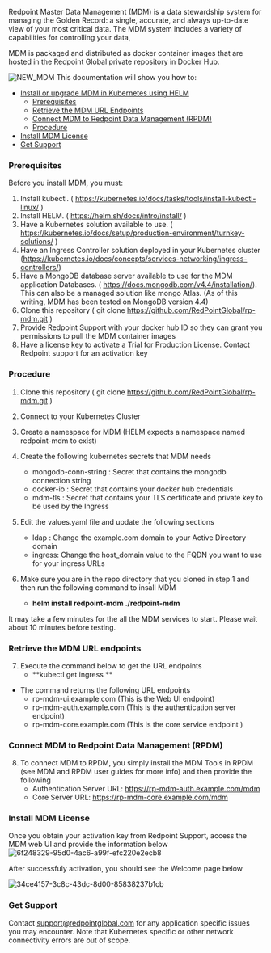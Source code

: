 Redpoint Master Data Management (MDM) is a data stewardship system for managing the Golden Record: a single, accurate, and always up-to-date view of your most critical data. The MDM system includes a variety of capabilities for controlling your data,

MDM is packaged and distributed as docker container images that are hosted in the Redpoint Global private repository in Docker Hub.

![NEW_MDM](https://user-images.githubusercontent.com/42842390/157733806-a9c6be0a-1888-4010-8602-dc1e70fd0b22.jpg)
This documentation will show you how to:

- [Install or upgrade MDM in Kubernetes using HELM](#Install-or-upgrade-mdm-in-kubernetes-using-helm)
  - [Prerequisites](#prerequisites)
  - [Retrieve the MDM URL Endpoints ](#retrieve-the-mdm-url-endpoints)
  - [Connect MDM to Redpoint Data Management (RPDM)](#connect-mdm-to-redpoint-data-management-(rpdm))
  - [Procedure](#procedure)
- [Install MDM License](#install-mdm-license)
- [Get Support](#get-support)

### Prerequisites

Before you install MDM, you must:

1. Install kubectl. ( https://kubernetes.io/docs/tasks/tools/install-kubectl-linux/ )
2. Install HELM. ( https://helm.sh/docs/intro/install/ )
3. Have a Kubernetes solution available to use. ( https://kubernetes.io/docs/setup/production-environment/turnkey-solutions/ )
4. Have an Ingress Controller solution deployed in your Kubernetes cluster (https://kubernetes.io/docs/concepts/services-networking/ingress-controllers/)
5. Have a MongoDB database server available to use for the MDM application Databases. ( https://docs.mongodb.com/v4.4/installation/). This can also be a managed solution like mongo Atlas. (As of this writing, MDM has been tested on MongoDB version 4.4)
6. Clone this repository ( git clone https://github.com/RedPointGlobal/rp-mdm.git ) 
7. Provide Redpoint Support with your docker hub ID so they can grant you permissions to pull the MDM container images
8. Have a license key to activate a Trial for Production License. Contact Redpoint support for an activation key

### Procedure

1. Clone this repository ( git clone https://github.com/RedPointGlobal/rp-mdm.git )
2. Connect to your Kubernetes Cluster
3. Create a namespace for MDM (HELM expects a namespace named redpoint-mdm to exist)
4. Create the following kubernetes secrets that MDM needs
     - mongodb-conn-string      : Secret that contains the mongodb connection string
     - docker-io                : Secret that contains your docker hub credentials
     - mdm-tls                  : Secret that contains your TLS certificate and private key to be used by the Ingress
5. Edit the values.yaml file and update the following sections
     - ldap : Change the example.com domain to your Active Directory domain
     - ingress: Change the host_domain value to the FQDN you want to use for your ingress URLs

6. Make sure you are in the repo directory that you cloned in step 1 and then run the following command to insall MDM
    - **helm install redpoint-mdm ./redpoint-mdm**

It may take a few minutes for the all the MDM services to start. Please wait about 10 minutes before testing.

### Retrieve the MDM URL endpoints
7. Execute the command below to get the URL endpoints 
    - **kubectl get ingress **

- The command returns the following URL endpoints
    - rp-mdm-ui.example.com (This is the Web UI endpoint)
    - rp-mdm-auth.example.com (This is the authentication server endpoint)
    - rp-mdm-core.example.com (This is the core service endpoint )
    

### Connect MDM to Redpoint Data Management (RPDM)
8. To connect MDM to RPDM, you simply install the MDM Tools in RPDM (see MDM and RPDM user guides for more info) and then provide the following 
    - Authentication Server URL: https://rp-mdm-auth.example.com/mdm
    - Core Server URL: https://rp-mdm-core.example.com/mdm

### Install MDM License
Once you obtain your activation key from Redpoint Support, access the MDM web UI and provide the information below
![6f248329-95d0-4ac6-a99f-efc220e2ecb8](https://user-images.githubusercontent.com/42842390/157773834-f2fe34ed-afb5-4d5d-af22-2cc898158846.png)

After successfuly activation, you should see the Welcome page below 

![34ce4157-3c8c-43dc-8d00-85838237b1cb](https://user-images.githubusercontent.com/42842390/157773845-a1a972e6-f29b-4a20-a8d3-3560a9f84514.png)


### Get Support 
Contact support@redpointglobal.com for any application specific issues you may encounter. Note that Kubernetes specific or other network connectivity errors are out of scope.
